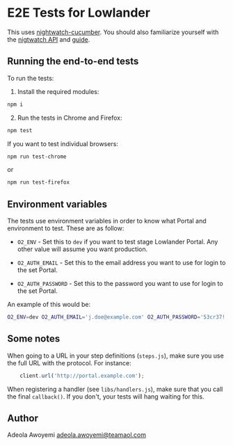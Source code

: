 # E2E Tests for Lowlander

This uses [nightwatch-cucumber](https://github.com/mucsi96/nightwatch-cucumber). You should also 
familiarize yourself with the [nigtwatch API](http://nightwatchjs.org/api) and [guide](http://nightwatchjs.org/guide).

## Running the end-to-end tests

To run the tests:

1. Install the required modules:
```bash
npm i
```

2. Run the tests in Chrome and Firefox:
```bash
npm test
```

If you want to test individual browsers:
```bash
npm run test-chrome 
```
or

```bash
npm run test-firefox
```

## Environment variables

The tests use environment variables in order to know what Portal and environment to test.
These are as follow:

- `O2_ENV` - Set this to `dev` if you want to test stage Lowlander Portal. Any other value will assume you want production.

- `O2_AUTH_EMAIL` - Set this to the email address you want to use for login to the set Portal.

- `O2_AUTH_PASSWORD` - Set this to the password you want to use for login to the set Portal.

An example of this would be:

```bash
O2_ENV=dev O2_AUTH_EMAIL='j.doe@example.com' O2_AUTH_PASSWORD='53cr37!' npm test
```
## Some notes

When going to a URL in your step definitions (`steps.js`), make sure you use the full URL with the protocol. For instance:

```javascript
    client.url('http://portal.example.com');
```

When registering a handler (see `libs/handlers.js`), make sure that you call the final `callback()`. If you don't,
your tests will hang waiting for this.

## Author

Adeola Awoyemi <adeola.awoyemi@teamaol.com>


